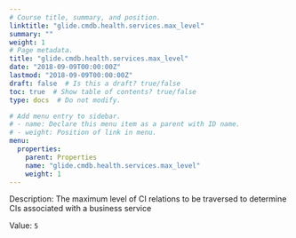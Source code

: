 ```yaml
---
# Course title, summary, and position.
linktitle: "glide.cmdb.health.services.max_level"
summary: ""
weight: 1
# Page metadata.
title: "glide.cmdb.health.services.max_level"
date: "2018-09-09T00:00:00Z"
lastmod: "2018-09-09T00:00:00Z"
draft: false  # Is this a draft? true/false
toc: true  # Show table of contents? true/false
type: docs  # Do not modify.

# Add menu entry to sidebar.
# - name: Declare this menu item as a parent with ID name.
# - weight: Position of link in menu.
menu:
  properties:
    parent: Properties
    name: "glide.cmdb.health.services.max_level"
    weight: 1
---
```


Description: The maximum level of CI relations to be traversed to determine CIs associated with a business service


Value: `5`